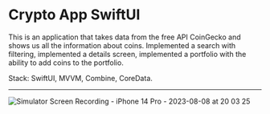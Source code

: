 # Crypto App SwiftUI

This is an application that takes data from the free API CoinGecko and shows us all the information about coins. 
Implemented a search with filtering, implemented a details screen, 
implemented a portfolio with the ability to add coins to the portfolio.

Stack: SwiftUI, MVVM, Combine, CoreData.
_________________

![Simulator Screen Recording - iPhone 14 Pro - 2023-08-08 at 20 03 25](https://github.com/wildwoodB/cryptoApp-SUI-/assets/111679856/383d5349-d0a6-47d6-90c8-31810a3605b2)
